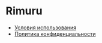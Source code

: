 # Rimuru
* [Условия использования](https://github.com/aqur1n-lab/Rimuru/blob/main/ToS.md)
* [Политика конфиденциальности](https://github.com/aqur1n-lab/Rimuru/blob/main/PrivacyPolicy.md)

